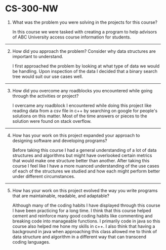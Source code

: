 # CS-300-NW

1. What was the problem you were solving in the projects for this course?

    In this course we were tasked with creating a program to help advisors of ABC University access course information for students. 

------------------------------------------------------------------------------------------------------------------------------------------------------------------------------------------------------------------------------------------

2. How did you approach the problem? Consider why data structures are important to understand.

    I first approached the problem by looking at what type of data we would be handling. Upon inspection of  the data I decided that a binary search tree would suit our use cases well. 

------------------------------------------------------------------------------------------------------------------------------------------------------------------------------------------------------------------------------------------

3. How did you overcome any roadblocks you encountered while going through the activities or project?

    I overcame any roadblock I encountered while doing this project like reading data from a csv file in c++ by searching on google for people's solutions on this matter. Most of the time answers or pieces to the solution were found on stack overflow.

------------------------------------------------------------------------------------------------------------------------------------------------------------------------------------------------------------------------------------------

4. How has your work on this project expanded your approach to designing software and developing programs?

    Before taking this course I had a general understanding of a lot of data structures and algorithms but might have overlooked certain metrics that would make one structure better than another. After taking this course I feel like I have a more nuanced understanding of the use cases of each of the structures we studied and how each might perform better under different circumstances. 

------------------------------------------------------------------------------------------------------------------------------------------------------------------------------------------------------------------------------------------

5. How has your work on this project evolved the way you write programs that are maintainable, readable, and adaptable?

    Although many of the coding habits I have displayed through this course I have been practicing for a long time. I think that this course helped cement and reinforce many good coding habits like commenting and breaking code into manageable functions. I primarily code in java so this course also helped me hone my skills in c++. I also think that having a background in java when approaching this class allowed me to think of data structure and algorithm in a different way that can transcend coding languages. 

